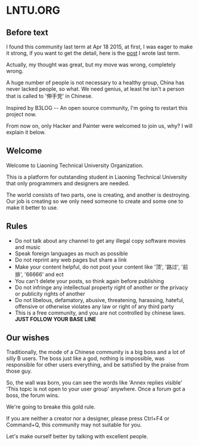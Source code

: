 # LNTU.ORG

## Before text

I found this community last term at Apr 18 2015, at first, I was eager to make it strong, if you want to get the detail, here is the [post](https://pupboss.com/a-lntu-platform/) I wrote last term.

Actually, my thought was great, but my move was wrong, completely wrong.

A huge number of people is not necessary  to a healthy group, China has never lacked people, so what. We need genius, at least he isn't a person that is called to '伸手党' in Chinese.

Inspired by B3LOG -- An open source community, I'm going to restart this project now.

From now on, only Hacker and Painter were welcomed to join us, why? I will explain it below.

## Welcome

Welcome to Liaoning Technical University Organization. 

This is a platform for outstanding student in Liaoning Technical University that only programmers and designers are needed.

The world consists of two parts, one is creating, and another is destroying. Our job is creating so we only need someone to create and some one to make it better to use.

## Rules

- Do not talk about any channel to get any illegal copy software movies and music
- Speak foreign languages as much as possible
- Do not reprint any web pages but share a link
- Make your content helpful, do not post your content like '顶', '路过', '前排', '66666' and ect
- You can't delete your posts, so think again before publishing
- Do not infringe any intellectual property right of another or the privacy or publicity rights of another
- Do not libelous, defamatory, abusive, threatening, harassing, hateful, offensive or otherwise violates any law or right of any third party
- This is a free community, and you are not controlled by chinese laws. **JUST FOLLOW YOUR BASE LINE**

## Our wishes

Traditionally, the mode of a Chinese community is a big boss and a lot of silly B users. The boss just like a god, nothing is impossible, was responsible for other users everything, and be satisfied by the praise from those guy.

So, the wall was born, you can see the words like 'Annex replies visible' 'This topic is not open to your user group' anywhere. Once a forum got a boss, the forum wins.

We're going to breake this gold rule.

If you are neither a creator nor a designer, please press Ctrl+F4 or Command+Q, this community may not suitable for you.

Let's make ourself better by talking with excellent people.
